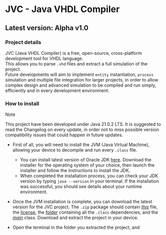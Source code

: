 # JVC - Java VHDL Compiler
## Latest version: Alpha v1.0

### Project details
JVC (Java VHDL Compiler) is a free, open-source, cross-platform development tool for VHDL language.<br>
This allows you to parse `.vhd` files and extract a full simulation of the project.<br>
Future developments will aim to implement `entity` instantiation, `process` simulation and multiple file integration for larger projects, in order to allow complex design and advanced simulation to be compiled and run simply, efficiently and in every development environment.

### How to install
>[!NOTE]
> This project have been developed under Java 21.0.2 LTS. It is suggested to read the Changelog on every update, in order not to miss possible version compatibility issues that could happen in future updates.

* First of all, you will need to install the JVM (Java Virtual Machine), allowing your device to decompile and run every `.class` file.
    * You can install latest version of Oracle JDK [here](https://www.oracle.com/it/java/technologies/downloads/). Download the installer for the operating system of your choice, then launch the installer and follow the instructions to install the JDK.
    * When completed the installation process, you can check your JDK version by typing ` java --version ` in your terminal. If the installation was successful, you should see details about your runtime environment.

* Once the JVM installation is complete, you can download the latest version for the JVC project. The `.zip` package should contain [_this_](./README.md) file, the [license](./LICENSE), the [folder](./jvc/) containing all the `.class` dependencies, and the [*main*](./Main.class) class. Download and extract the project in your device.

* Open the terminal in the folder you extracted the project, and 
